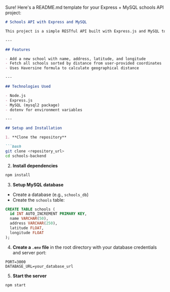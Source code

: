 Sure! Here's a README.md template for your Express + MySQL schools API project:

````markdown
# Schools API with Express and MySQL

This project is a simple RESTful API built with Express.js and MySQL to manage a list of schools. It supports adding schools and retrieving them sorted by proximity to a given location (latitude and longitude).

---

## Features

- Add a new school with name, address, latitude, and longitude
- Fetch all schools sorted by distance from user-provided coordinates
- Uses Haversine formula to calculate geographical distance

---

## Technologies Used

- Node.js
- Express.js
- MySQL (mysql2 package)
- dotenv for environment variables

---

## Setup and Installation

1. **Clone the repository**

```bash
git clone <repository_url>
cd schools-backend
````

2. **Install dependencies**

```bash
npm install
```

3. **Setup MySQL database**

* Create a database (e.g., `schools_db`)
* Create the `schools` table:

```sql
CREATE TABLE schools (
  id INT AUTO_INCREMENT PRIMARY KEY,
  name VARCHAR(50),
  address VARCHAR(250),
  latitude FLOAT,
  longitude FLOAT
);
```

4. **Create a `.env` file** in the root directory with your database credentials and server port:

```
PORT=3000
DATABASE_URL=your_database_url
```

5. **Start the server**

```bash
npm start
```

